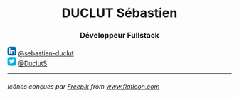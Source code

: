 <h1 align='center'>DUCLUT Sébastien</h1>
<h3 align='center'>Développeur Fullstack </h3>

<img height="20" width="20" src="https://github.com/Seb735/Seb735/blob/main/img/linkedin.svg" /> <a href="https://www.linkedin.com/in/sebastien-duclut/">@sebastien-duclut</a><br>
<img height="20" width="20" src="https://github.com/Seb735/Seb735/blob/main/img/twitter.svg" /> <a href="https://twitter.com/DuclutS">@DuclutS</a>

-----------------
###### _Icônes conçues par <a href="https://www.flaticon.com/fr/auteurs/freepik" title="Freepik">Freepik</a> from <a href="https://www.flaticon.com/fr/" title="Flaticon">www.flaticon.com</a>_
<!--
**Seb735/Seb735** is a ✨ _special_ ✨ repository because its `README.md` (this file) appears on your GitHub profile.

card of stat github (https://github.com/anuraghazra/github-readme-stats)
[![Anurag's github stats](https://github-readme-stats.vercel.app/api?username=Seb735&theme=merko)](https://github.com/anuraghazra/github-readme-stats)

Here are some ideas to get you started:

- 🔭 I’m currently working on ...
- 🌱 I’m currently learning ...
- 👯 I’m looking to collaborate on ...
- 🤔 I’m looking for help with ...
- 💬 Ask me about ...
- 📫 How to reach me: ...
- 😄 Pronouns: ...
- ⚡ Fun fact: ...
-->

